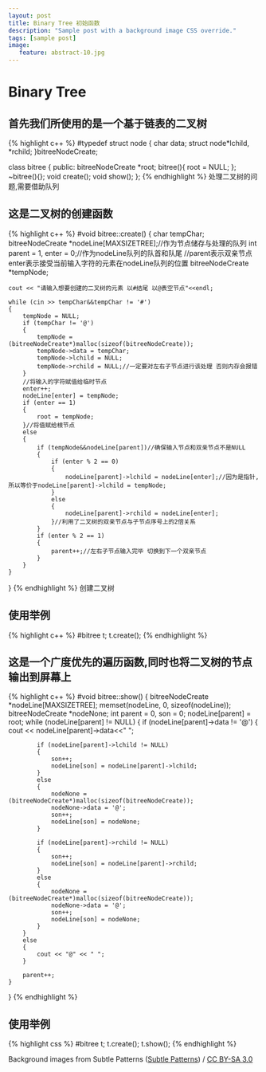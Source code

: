 ```yaml
---
layout: post
title: Binary Tree 初始函数
description: "Sample post with a background image CSS override."
tags: [sample post]
image:
   feature: abstract-10.jpg
---
```


# Binary Tree
## 首先我们所使用的是一个基于链表的二叉树
{% highlight c++ %}
#typedef struct node
{
	char data;
	struct node*lchild, *rchild;
}bitreeNodeCreate;

class bitree
{
public:
	bitreeNodeCreate *root;
	bitree(){ root = NULL; };
	~bitree(){};
	void create();
	void show();
};
{% endhighlight %}
处理二叉树的问题,需要借助队列

## 这是二叉树的创建函数
{% highlight c++ %}
#void bitree::create()
{
	char tempChar;
	bitreeNodeCreate *nodeLine[MAXSIZETREE];//作为节点储存与处理的队列
	int parent = 1, enter = 0;//作为nodeLine队列的队首和队尾 
	//parent表示双亲节点 enter表示接受当前输入字符的元素在nodeLine队列的位置
	bitreeNodeCreate *tempNode;

	cout << "请输入想要创建的二叉树的元素 以#结尾 以@表空节点"<<endl;

	while (cin >> tempChar&&tempChar != '#')
	{
		tempNode = NULL;
		if (tempChar != '@')
		{
			tempNode = (bitreeNodeCreate*)malloc(sizeof(bitreeNodeCreate));
			tempNode->data = tempChar;
			tempNode->lchild = NULL;
			tempNode->rchild = NULL;//一定要对左右子节点进行该处理 否则内存会报错
		}
		//将输入的字符赋值给临时节点
		enter++;
		nodeLine[enter] = tempNode;
		if (enter == 1)
		{
			root = tempNode;
		}//将值赋给根节点
		else
		{
			if (tempNode&&nodeLine[parent])//确保输入节点和双亲节点不是NULL
			{
				if (enter % 2 == 0)
				{
					nodeLine[parent]->lchild = nodeLine[enter];//因为是指针,所以等价于nodeLine[parent]->lchild = tempNode;
				}
				else
				{
					nodeLine[parent]->rchild = nodeLine[enter]; 
				}//利用了二叉树的双亲节点与子节点序号上的2倍关系
			}
			if (enter % 2 == 1)
			{
				parent++;//左右子节点输入完毕 切换到下一个双亲节点
			}
		}
	}
}
{% endhighlight %}
创建二叉树

## 使用举例
{% highlight c++ %}
#bitree t;
t.create();
{% endhighlight %}
## 这是一个广度优先的遍历函数,同时也将二叉树的节点输出到屏幕上
{% highlight c++ %}
#void bitree::show()
{
	bitreeNodeCreate *nodeLine[MAXSIZETREE];
	memset(nodeLine, 0, sizeof(nodeLine));
	bitreeNodeCreate *nodeNone;
	int parent = 0, son = 0;
	nodeLine[parent] = root;
	while (nodeLine[parent] != NULL)
	{
		if (nodeLine[parent]->data != '@')
		{
			cout << nodeLine[parent]->data<<" ";

			if (nodeLine[parent]->lchild != NULL)
			{
				son++;
				nodeLine[son] = nodeLine[parent]->lchild;
			}
			else
			{
				nodeNone = (bitreeNodeCreate*)malloc(sizeof(bitreeNodeCreate));
				nodeNone->data = '@';
				son++;
				nodeLine[son] = nodeNone;
			}

			if (nodeLine[parent]->rchild != NULL)
			{
				son++;
				nodeLine[son] = nodeLine[parent]->rchild;
			}
			else
			{
				nodeNone = (bitreeNodeCreate*)malloc(sizeof(bitreeNodeCreate));
				nodeNone->data = '@';
				son++;
				nodeLine[son] = nodeNone;
			}
		}
		else
		{
			cout << "@" << " ";
		}

		parent++;
	}
}
{% endhighlight %}

## 使用举例
{% highlight css %}
#bitree t;
t.create();
t.show();
{% endhighlight %}

<div xmlns:cc="http://creativecommons.org/ns#" xmlns:dct="http://purl.org/dc/terms/" about="http://subtlepatterns.com" class="notice">Background images from <span property="dct:title">Subtle Patterns</span> (<a rel="cc:attributionURL" property="cc:attributionName" href="http://subtlepatterns.com">Subtle Patterns</a>) / <a rel="license" href="http://creativecommons.org/licenses/by-sa/3.0/">CC BY-SA 3.0</a></div>